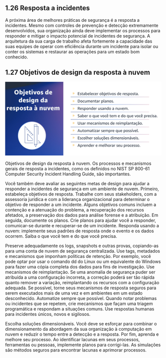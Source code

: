 ## 1.26 Resposta a incidentes

A próxima área de melhores práticas de segurança é a resposta a incidentes. Mesmo com controles de prevenção e detecção extremamente desenvolvidos, sua organização ainda deve implementar os processos para responder e mitigar o impacto potencial de incidentes de segurança. A arquitetura da sua carga de trabalho afeta fortemente a capacidade das suas equipes de operar com eficiência durante um incidente para isolar ou conter os sistemas e restaurar as operações para um estado bom conhecido.

## 1.27 Objetivos de design da resposta à nuvem

![alt text](image-15.png)

Objetivos de design da resposta à nuvem. Os processos e mecanismos gerais de resposta a incidentes, como os definidos no NIST SP 800-61 Computer Security Incident Handling Guide, são importantes.

Você também deve avaliar as seguintes metas de design para ajudar a responder a incidentes de segurança em um ambiente de nuvem. Primeiro, estabeleça objetivos de resposta. Trabalhe com seus stakeholders, com a assessoria jurídica e com a liderança organizacional para determinar o objetivo de responder a um incidente. Alguns objetivos comuns incluem a contenção e a atenuação do problema, a recuperação dos recursos afetados, a preservação dos dados para análise forense e a atribuição. Em seguida, documente os planos. Crie planos para ajudar você a responder, comunicar-se durante e recuperar-se de um incidente. Responda usando a nuvem: implemente seus padrões de resposta onde o evento e os dados ocorrem. Saiba o que você tem e do que você precisa.

Preserve adequadamente os logs, snapshots e outras provas, copiando-as para uma conta de nuvem de segurança centralizada. Use tags, metadados e mecanismos que imponham políticas de retenção. Por exemplo, você pode optar por usar o comando dd do Linux ou um equivalente do Windows para fazer uma cópia completa dos dados para fins de investigação. Use mecanismos de reimplantação. Se uma anomalia de segurança puder ser atribuída a uma configuração incorreta, a correção poderá ser tão rápida quanto remover a variação, reimplantando os recursos com a configuração adequada. Se possível, torne seus mecanismos de resposta seguros para serem executados mais de uma vez e em ambientes em um estado desconhecido. Automatize sempre que possível. Quando notar problemas ou incidentes que se repetem, crie mecanismos que façam uma triagem programática e respondam a situações comuns. Use respostas humanas para incidentes únicos, novos e sigilosos.

Escolha soluções dimensionáveis. Você deve se esforçar para combinar o dimensionamento da abordagem da sua organização à computação em nuvem e reduzir o tempo entre a detecção e a resposta. Por fim, aprenda e melhore seu processo. Ao identificar lacunas em seus processos, ferramentas ou pessoas, implemente planos para corrigi-las. As simulações são métodos seguros para encontrar lacunas e aprimorar processos.
